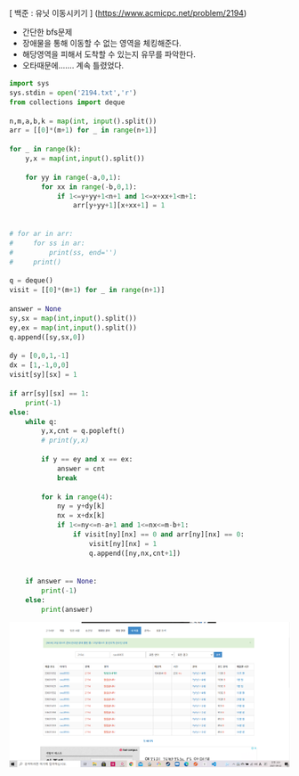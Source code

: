 [ 백준 : 유닛 이동시키기 ] (https://www.acmicpc.net/problem/2194)



- 간단한 bfs문제
- 장애물을 통해 이동할 수 없는 영역을 체킹해준다.
- 해당영역을 피해서 도착할 수 있는지 유무를 파악한다.
- 오타때문에....... 계속 틀렸었다.



```python
import sys
sys.stdin = open('2194.txt','r')
from collections import deque

n,m,a,b,k = map(int, input().split())
arr = [[0]*(m+1) for _ in range(n+1)]

for _ in range(k):
    y,x = map(int,input().split())

    for yy in range(-a,0,1):
        for xx in range(-b,0,1):
            if 1<=y+yy+1<n+1 and 1<=x+xx+1<m+1:
                arr[y+yy+1][x+xx+1] = 1


# for ar in arr:
#     for ss in ar:
#         print(ss, end='')
#     print()
    
q = deque()
visit = [[0]*(m+1) for _ in range(n+1)]

answer = None
sy,sx = map(int,input().split())
ey,ex = map(int,input().split())
q.append([sy,sx,0])

dy = [0,0,1,-1]
dx = [1,-1,0,0]
visit[sy][sx] = 1

if arr[sy][sx] == 1:
    print(-1)
else:
    while q:
        y,x,cnt = q.popleft()
        # print(y,x)

        if y == ey and x == ex:
            answer = cnt
            break

        for k in range(4):
            ny = y+dy[k]
            nx = x+dx[k]
            if 1<=ny<=n-a+1 and 1<=nx<=m-b+1: 
                if visit[ny][nx] == 0 and arr[ny][nx] == 0:
                    visit[ny][nx] = 1
                    q.append([ny,nx,cnt+1])


    if answer == None:
        print(-1)
    else:
        print(answer)

```

![20210922_035144](20210922_035144.png)